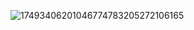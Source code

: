 ![17493406201046774783205272106165](https://github.com/user-attachments/assets/169dfdbc-1a1d-45ed-91b1-8c0cf76c3833)
